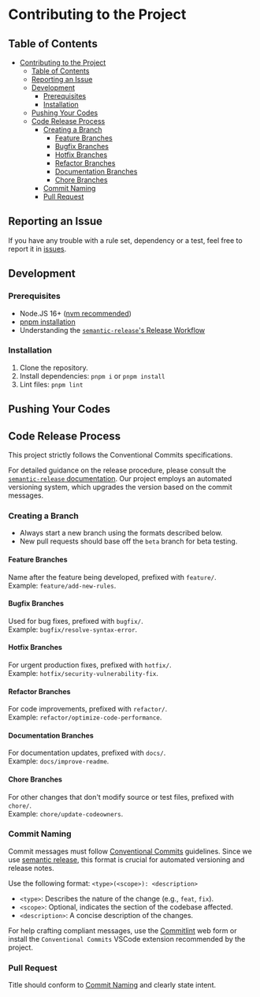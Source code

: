 # Contributing to the Project

## Table of Contents
- [Contributing to the Project](#contributing-to-the-project)
  - [Table of Contents](#table-of-contents)
  - [Reporting an Issue](#reporting-an-issue)
  - [Development](#development)
    - [Prerequisites](#prerequisites)
    - [Installation](#installation)
  - [Pushing Your Codes](#pushing-your-codes)
  - [Code Release Process](#code-release-process)
    - [Creating a Branch](#creating-a-branch)
      - [Feature Branches](#feature-branches)
      - [Bugfix Branches](#bugfix-branches)
      - [Hotfix Branches](#hotfix-branches)
      - [Refactor Branches](#refactor-branches)
      - [Documentation Branches](#documentation-branches)
      - [Chore Branches](#chore-branches)
    - [Commit Naming](#commit-naming)
    - [Pull Request](#pull-request)

## Reporting an Issue

If you have any trouble with a rule set, dependency or a test, feel free to
report it in [issues](https://github.com/useinsider/config/issues).

## Development

### Prerequisites

- Node.JS 16+ ([nvm recommended](https://github.com/nvm-sh/nvm#readme))
- [pnpm installation](https://pnpm.io/installation)
- Understanding the [`semantic-release`'s Release Workflow]

[`semantic-release`'s Release Workflow]: https://semantic-release.gitbook.io/semantic-release/recipes/release-workflow

### Installation

1. Clone the repository.
2. Install dependencies: `pnpm i` or `pnpm install`
3. Lint files: `pnpm lint`

## Pushing Your Codes

## Code Release Process

This project strictly follows the Conventional Commits specifications.

For detailed guidance on the release procedure, please consult the
[`semantic-release` documentation]. Our project employs an automated versioning
system, which upgrades the version based on the commit messages.


[`semantic-release` documentation]: https://semantic-release.gitbook.io/semantic-release/recipes/release-workflow/pre-releases

### Creating a Branch

- Always start a new branch using the formats described below.
- New pull requests should base off the `beta` branch for beta testing.

#### Feature Branches

Name after the feature being developed, prefixed with `feature/`.<br>
Example: `feature/add-new-rules`.

#### Bugfix Branches

Used for bug fixes, prefixed with `bugfix/`.<br>
Example: `bugfix/resolve-syntax-error`.

#### Hotfix Branches

For urgent production fixes, prefixed with `hotfix/`.<br>
Example: `hotfix/security-vulnerability-fix`.

#### Refactor Branches

For code improvements, prefixed with `refactor/`.<br>
Example: `refactor/optimize-code-performance`.

#### Documentation Branches

For documentation updates, prefixed with `docs/`.<br>
Example: `docs/improve-readme`.

#### Chore Branches

For other changes that don't modify source or test files, prefixed with `chore/`.<br>
Example: `chore/update-codeowners`.

### Commit Naming

Commit messages must follow [Conventional Commits] guidelines. Since we use
[semantic release], this format is crucial for automated versioning and release
notes.

Use the following format: `<type>(<scope>): <description>`
- `<type>`: Describes the nature of the change (e.g., `feat`, `fix`).
- `<scope>`: Optional, indicates the section of the codebase affected.
- `<description>`: A concise description of the changes.

For help crafting compliant messages, use the [Commitlint] web form or install
the `Conventional Commits` VSCode extension recommended by the project.

[Conventional Commits]: https://www.conventionalcommits.org/
[semantic release]: https://github.com/semantic-release/semantic-release
[Commitlint]: https://commitlint.io/

### Pull Request

Title should conform to [Commit Naming](#commit-naming) and clearly state intent.
